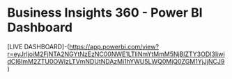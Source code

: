 # Business Insights 360 - Power BI Dashboard
[LIVE DASHBOARD]-(https://app.powerbi.com/view?r=eyJrIjoiM2FjNTA2NGYtNzEzNC00NWE1LTliNmYtMmM5NjBlZTY3ODI3IiwidCI6ImM2ZTU0OWIzLTVmNDUtNDAzMi1hYWU5LWQ0MjQ0ZGM1YjJjNCJ9)
